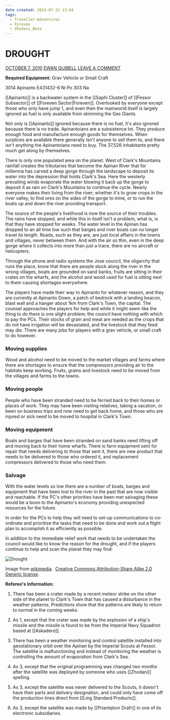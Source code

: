 ```yaml
---
date created: 2024-07-31 13:04
tags:
  - Traveller-Adventures
  - Foreven
  - Zhodani_Base
---
```

# DROUGHT

[OCTOBER 7, 2010](https://zhodani.space/2010/10/07/drought/) [EWAN QUIBELL](https://zhodani.space/author/ewan-quibell/) [LEAVE A COMMENT](https://zhodani.space/2010/10/07/drought/#respond)

**Required Equipment:** Grav Vehicle or Small Craft

3014 Apinanto E431432-6 Ni Po 303 Na

[[Apinanto]] is a backwater system in the [[Saphi Cluster]] of [[Fessor Subsector]] of [[Foreven Sector|Foreven]]. Overlooked by everyone except those who only have jump 1, and even then the mainworld itself is largely ignored as fuel is only available from skimming the Gas Giants.

Not only is [[Apinanto]] ignored because there is no fuel, it's also ignored because there is no trade. Apinantoians are a subsistence lot. They produce enough food and manufacture enough goods for themselves. When surplices are available there generally isn't anyone to sell them to, and there isn't anything the Apinantoians need to buy. The 37,526 inhabitants pretty much get along by themselves.

There is only one populated area on the planet. West of Clark's Mountains rainfall creates the tributaries that become the Apinan River that for millennia has carved a deep gorge through the landscape to deposit its water into the depression that holds Clark's Sea. Here the westerly prevailing winds evaporate the water blowing it back up the gorge to deposit it as rain on Clark's Mountains to continue the cycle. Nearly everyone makes their living from the river; whether it's to grow crops in the river valley, to find ores on the sides of the gorge to mine, or to run the boats up and down the river providing transport.

The source of the people's livelihood is now the source of their troubles. The rains have stopped, and while this in itself isn't a problem, what is, is that they have stopped for weeks. The water level in the Apinan has dropped to an all time low such that barges and river boats can no longer travel its length. Roads, such as they are, are just local affairs in the towns and villages, never between them. And with the air so thin, even in the deep gorge where it collects into more than just a trace, there are no aircraft or helicopters.

Through the phone and radio systems the Jose council, the oligarchy that runs the place, know that there are people stuck along the river in the wrong villages, boats are grounded on sand banks, fruits are sitting in their crates on the wharfs, and the alcohol and wood used for fuel is sitting next to them causing shortages everywhere.

The players have made their way to Apinanto for whatever reason, and they are currently at Apinanto Down, a patch of bedrock with a landing beacon, blast wall and a hanger about 1km from Clark's Town, the capital. The counsel approaches the players for help and while it might seem like the thing to do there is one slight problem; the council have nothing with which to pay the PCs. Their stocks of grain and meat are needed as the crops that do not have irrigation will be devastated, and the livestock that they feed may die. There are many jobs for players with a grav vehicle, or small craft to do however.

### Moving supplies
Wood and alcohol need to be moved to the market villages and farms where there are shortages to ensure that the compressors providing air to the habitats keep working. Fruits, grains and livestock need to be moved from the villages and farms to the towns.

### Moving people
People who have been stranded need to be ferried back to their homes or places of work. They may have been visiting relatives, taking a vacation, or been on business trips and now need to get back home, and those who are injured or sick need to be moved to hospital in Clark's Town.

### Moving equipment
Boats and barges that have been stranded on sand banks need lifting off and moving back to their home wharfs. There is farm equipment sent for repair that needs delivering to those that sent it, there are new product that needs to be delivered to those who ordered it, and replacement compressors delivered to those who need them.

### Salvage
With the water levels so low there are a number of boats, barges and equipment that have been lost to the river in the past that are now visible and reachable. If the PC's other priorities have been met salvaging these would be a boon to the Apinanto's economy providing unexpected resources for the future.

In order for the PCs to help they will need to set-up communications to co-ordinate and prioritise the tasks that need to be done and work out a flight plan to accomplish it as efficiently as possible.

In addition to the immediate relief work that needs to be undertaken the council would like to know the reason for the drought, and if the players continue to help and scan the planet they may find:

![Drought](https://zhodani.space/wp-content/uploads/2010/10/lake_hume_on_the_upper_murray_400px.jpg)

Image from [wikimedia](http://commons.wikimedia.org/wiki/File:Lake_Hume_on_the_Upper_Murray.jpg).  [Creative Commons Attribution-Share Alike 2.0 Generic license](http://creativecommons.org/licenses/by-sa/2.0/deed.en).

  


**Referee's Information:**  
1. There has been a crater made by a recent meteor strike on the other side of the planet to Clark's Town that has caused a disturbance in the weather patterns. Predictions show that the patterns are likely to return to normal in the coming weeks.

2. As 1, except that the crater was made by the explosion of a ship's missile and the missile is found to be from the Imperial Navy Squadron based at [[Askadero]].

3. There has been a weather monitoring and control satellite installed into geostationary orbit over the Apinan by the Imperial Scouts at Fessor. The satellite is malfunctioning and instead of monitoring the weather is controlling the amount of evaporation from Clark's Sea.

4. As 3, except that the original programming was changed two months after the satellite was deployed by someone who uses [[Zhodani]] spelling.

5. As 3, except the satellite was never delivered to the Scouts, it doesn't have their parts and delivery designation, and could only have come off the production lines direct from [[Ling Standard Products]].

6. As 3, except the satellite was made by [[Priantqlovr Drafr]] in one of its electronic subsidiaries.